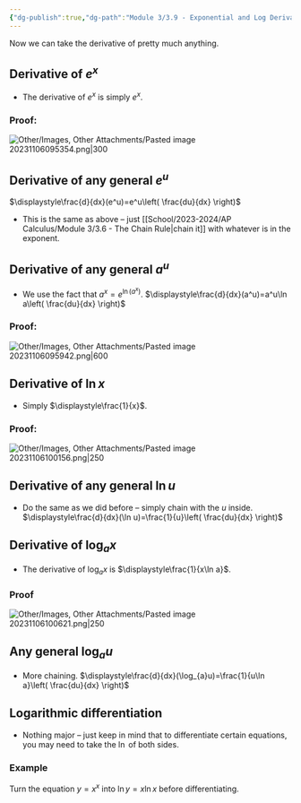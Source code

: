 ```yaml
---
{"dg-publish":true,"dg-path":"Module 3/3.9 - Exponential and Log Derivatives.md","permalink":"/module-3/3-9-exponential-and-log-derivatives/"}
---
```


Now we can take the derivative of pretty much anything.
## Derivative of $e^x$
- The derivative of $e^x$ is simply $e^x$.
### Proof:
![Other/Images, Other Attachments/Pasted image 20231106095354.png|300](/img/user/Other/Images,%20Other%20Attachments/Pasted%20image%2020231106095354.png)
## Derivative of any general $e^u$
$\displaystyle\frac{d}{dx}(e^u)=e^u\left( \frac{du}{dx} \right)$
- This is the same as above – just [[School/2023-2024/AP Calculus/Module 3/3.6 - The Chain Rule\|chain it]] with whatever is in the exponent.
## Derivative of any general $a^u$
- We use the fact that $\displaystyle a^x=e^{\ln(a^{x})}$.
$\displaystyle\frac{d}{dx}(a^u)=a^u\ln a\left( \frac{du}{dx} \right)$
### Proof:
![Other/Images, Other Attachments/Pasted image 20231106095942.png|600](/img/user/Other/Images,%20Other%20Attachments/Pasted%20image%2020231106095942.png)
## Derivative of $\ln x$
- Simply $\displaystyle\frac{1}{x}$.
### Proof:
![Other/Images, Other Attachments/Pasted image 20231106100156.png|250](/img/user/Other/Images,%20Other%20Attachments/Pasted%20image%2020231106100156.png)
## Derivative of any general $\ln u$
- Do the same as we did before – simply chain with the $u$ inside.
$\displaystyle\frac{d}{dx}(\ln u)=\frac{1}{u}\left( \frac{du}{dx} \right)$
## Derivative of $\log_{a}x$
- The derivative of $\log_{a}x$ is $\displaystyle\frac{1}{x\ln a}$.
### Proof
![Other/Images, Other Attachments/Pasted image 20231106100621.png|250](/img/user/Other/Images,%20Other%20Attachments/Pasted%20image%2020231106100621.png)
## Any general $\log_{a}u$
- More chaining.
$\displaystyle\frac{d}{dx}(\log_{a}u)=\frac{1}{u\ln a}\left( \frac{du}{dx} \right)$
## Logarithmic differentiation
- Nothing major – just keep in mind that to differentiate certain equations, you may need to take the $\ln$ of both sides.
### Example
Turn the equation $y=x^x$ into $\ln y=x\ln x$ before differentiating.